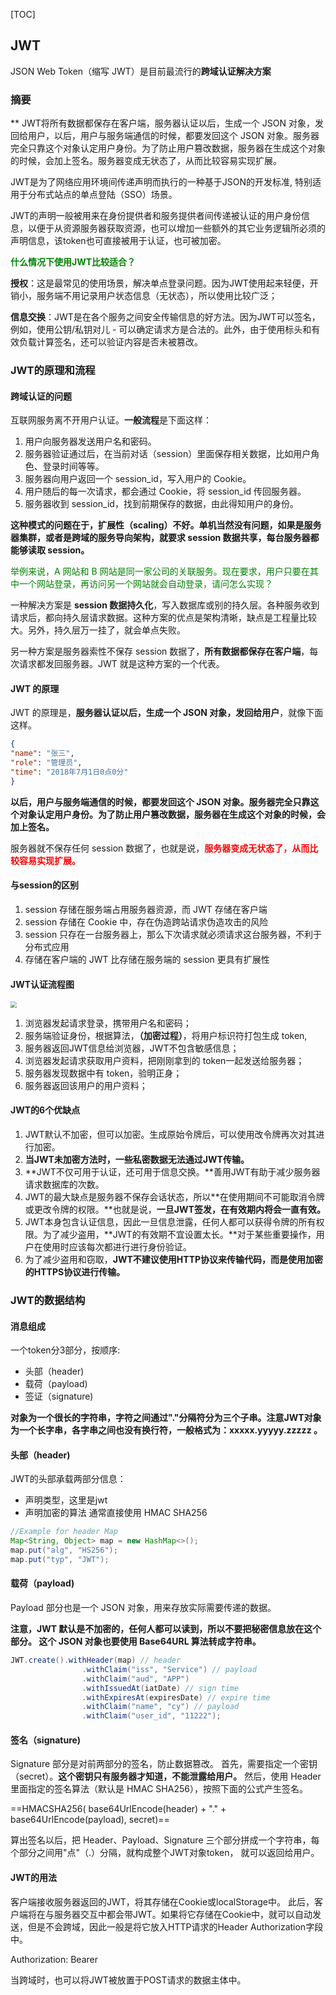 [TOC]
## JWT
JSON Web Token（缩写 JWT）是目前最流行的**跨域认证解决方案**

### 摘要
** JWT将所有数据都保存在客户端，服务器认证以后，生成一个 JSON 对象，发回给用户，以后，用户与服务端通信的时候，都要发回这个 JSON 对象。服务器完全只靠这个对象认定用户身份。为了防止用户篡改数据，服务器在生成这个对象的时候，会加上签名。服务器变成无状态了，从而比较容易实现扩展。

JWT是为了网络应用环境间传递声明而执行的一种基于JSON的开发标准, 特别适用于分布式站点的单点登陆（SSO）场景。

JWT的声明一般被用来在身份提供者和服务提供者间传递被认证的用户身份信息，以便于从资源服务器获取资源，也可以增加一些额外的其它业务逻辑所必须的声明信息，该token也可直接被用于认证，也可被加密。

<font color=#008000>**什么情况下使用JWT比较适合？**</font>

**授权**：这是最常见的使用场景，解决单点登录问题。因为JWT使用起来轻便，开销小，服务端不用记录用户状态信息（无状态），所以使用比较广泛；

**信息交换**：JWT是在各个服务之间安全传输信息的好方法。因为JWT可以签名，例如，使用公钥/私钥对儿 - 可以确定请求方是合法的。此外，由于使用标头和有效负载计算签名，还可以验证内容是否未被篡改。

### JWT的原理和流程
#### 跨域认证的问题

互联网服务离不开用户认证。**一般流程**是下面这样：
1. 用户向服务器发送用户名和密码。
2. 服务器验证通过后，在当前对话（session）里面保存相关数据，比如用户角色、登录时间等等。
3. 服务器向用户返回一个 session_id，写入用户的 Cookie。
4. 用户随后的每一次请求，都会通过 Cookie，将 session_id 传回服务器。
5. 服务器收到 session_id，找到前期保存的数据，由此得知用户的身份。

**这种模式的问题在于，扩展性（scaling）不好。单机当然没有问题，如果是服务器集群，或者是跨域的服务导向架构，就要求 session 数据共享，每台服务器都能够读取 session。**

<font color="#008000">举例来说，A 网站和 B 网站是同一家公司的关联服务。现在要求，用户只要在其中一个网站登录，再访问另一个网站就会自动登录，请问怎么实现？</font>

一种解决方案是 **session 数据持久化**，写入数据库或别的持久层。各种服务收到请求后，都向持久层请求数据。这种方案的优点是架构清晰，缺点是工程量比较大。另外，持久层万一挂了，就会单点失败。

另一种方案是服务器索性不保存 session 数据了，**所有数据都保存在客户端**，每次请求都发回服务器。JWT 就是这种方案的一个代表。

#### JWT 的原理
JWT 的原理是，**服务器认证以后，生成一个 JSON 对象，发回给用户**，就像下面这样。
```json
{
"name": "张三",
"role": "管理员",
"time": "2018年7月1日0点0分"
}
```
**以后，用户与服务端通信的时候，都要发回这个 JSON 对象。服务器完全只靠这个对象认定用户身份。为了防止用户篡改数据，服务器在生成这个对象的时候，会加上签名。**

服务器就不保存任何 session 数据了，也就是说，<font color="#FF000">**服务器变成无状态了，从而比较容易实现扩展。**</font>

#### 与session的区别

1. session 存储在服务端占用服务器资源，而 JWT 存储在客户端
2. session 存储在 Cookie 中，存在伪造跨站请求伪造攻击的风险
3. session 只存在一台服务器上，那么下次请求就必须请求这台服务器，不利于分布式应用
4. 存储在客户端的 JWT 比存储在服务端的 session 更具有扩展性

#### JWT认证流程图

<img src="E:\Desktop\Coding\Notes\img\jtwProcess.png" style="zoom:60%;" />

1. 浏览器发起请求登录，携带用户名和密码；
2. 服务端验证身份，根据算法，**（加密过程）**，将用户标识符打包生成 token,
3. 服务器返回JWT信息给浏览器，JWT不包含敏感信息；
4. 浏览器发起请求获取用户资料，把刚刚拿到的 token一起发送给服务器；
5. 服务器发现数据中有 token，验明正身；
6. 服务器返回该用户的用户资料；

#### JWT的6个优缺点
1. JWT默认不加密，但可以加密。生成原始令牌后，可以使用改令牌再次对其进行加密。
2. **当JWT未加密方法时，一些私密数据无法通过JWT传输。**
3. **JWT不仅可用于认证，还可用于信息交换。**善用JWT有助于减少服务器请求数据库的次数。
4. JWT的最大缺点是服务器不保存会话状态，所以**在使用期间不可能取消令牌或更改令牌的权限。**也就是说，**一旦JWT签发，在有效期内将会一直有效。**
5. JWT本身包含认证信息，因此一旦信息泄露，任何人都可以获得令牌的所有权限。为了减少盗用，**JWT的有效期不宜设置太长。**对于某些重要操作，用户在使用时应该每次都进行进行身份验证。
6. 为了减少盗用和窃取，**JWT不建议使用HTTP协议来传输代码，而是使用加密的HTTPS协议进行传输。**

### JWT的数据结构
#### 消息组成
一个token分3部分，按顺序:

* 头部（header)
* 载荷（payload)
* 签证（signature)

**对象为一个很长的字符串，字符之间通过"."分隔符分为三个子串。注意JWT对象为一个长字串，各字串之间也没有换行符，一般格式为：xxxxx.yyyyy.zzzzz 。**
#### 头部（header)
JWT的头部承载两部分信息：

* 声明类型，这里是jwt
* 声明加密的算法 通常直接使用 HMAC SHA256
```java
//Example for header Map
Map<String, Object> map = new HashMap<>();
map.put("alg", "HS256");
map.put("typ", "JWT");
```

#### 载荷（payload)
Payload 部分也是一个 JSON 对象，用来存放实际需要传递的数据。

**注意，JWT 默认是不加密的，任何人都可以读到，所以不要把秘密信息放在这个部分。
这个 JSON 对象也要使用 Base64URL 算法转成字符串。**

```java
JWT.create().withHeader(map) // header
                .withClaim("iss", "Service") // payload
                .withClaim("aud", "APP")
                .withIssuedAt(iatDate) // sign time
                .withExpiresAt(expiresDate) // expire time
                .withClaim("name", "cy") // payload
                .withClaim("user_id", "11222");
```
#### 签名（signature)
Signature 部分是对前两部分的签名，防止数据篡改。
首先，需要指定一个密钥（secret）。**这个密钥只有服务器才知道，不能泄露给用户。**
然后，使用 Header 里面指定的签名算法（默认是 HMAC SHA256），按照下面的公式产生签名。

==HMACSHA256( base64UrlEncode(header) + "." + base64UrlEncode(payload), secret)==

算出签名以后，把 Header、Payload、Signature 三个部分拼成一个字符串，每个部分之间用"点"（.）分隔，就构成整个JWT对象token， 就可以返回给用户。

#### JWT的用法

客户端接收服务器返回的JWT，将其存储在Cookie或localStorage中。
此后，客户端将在与服务器交互中都会带JWT。如果将它存储在Cookie中，就可以自动发送，但是不会跨域，因此一般是将它放入HTTP请求的Header Authorization字段中。

Authorization: Bearer <token>

当跨域时，也可以将JWT被放置于POST请求的数据主体中。